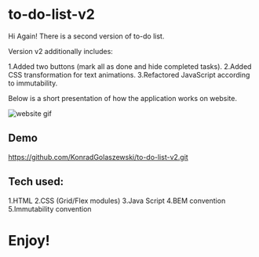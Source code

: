# to-do-list-v2

Hi Again!
There is a second version of to-do list.

Version v2 additionally includes:

1.Added two buttons (mark all as done and hide completed tasks).
2.Added CSS transformation for text animations.
3.Refactored JavaScript according to immutability.

Below is a short presentation of how the application works on website.

![website gif](https://github.com/KonradGolaszewski/to-do-list-v2/blob/master/images/demo-to-do-list-v2.gif?raw=true)

## Demo

https://github.com/KonradGolaszewski/to-do-list-v2.git

## Tech used:
1.HTML
2.CSS (Grid/Flex modules)
3.Java Script
4.BEM convention
5.Immutability convention

# Enjoy!
